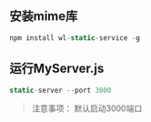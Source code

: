 ## 安装mime库
```javascript
npm install wl-static-service -g
```
## 运行MyServer.js
```javascript
static-server --port 3000
```
>注意事项： 默认启动3000端口